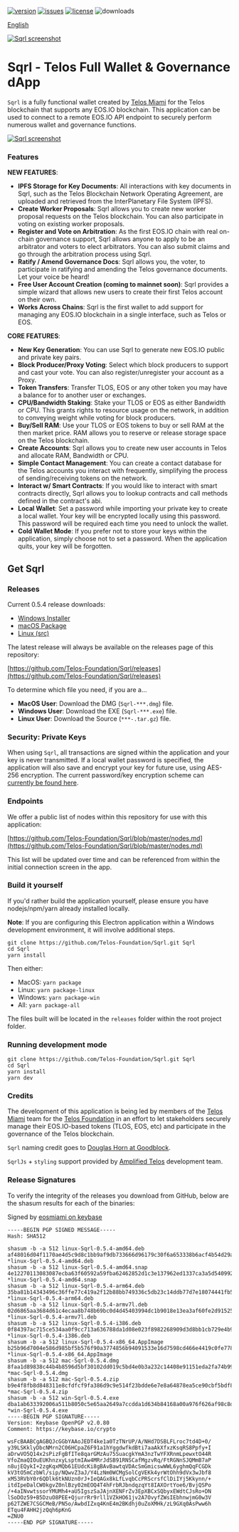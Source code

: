[![version](https://img.shields.io/github/release/Telos-Foundation/Sqrl/all.svg)](https://github.com/Telos-Foundation/Sqrl/releases)
[![issues](https://img.shields.io/github/issues/Telos-Foundation/Sqrl.svg)](https://github.com/Telos-Foundation/Sqrl/issues)
[![license](https://img.shields.io/badge/license-MIT-blue.svg)](https://raw.githubusercontent.com/Telos-Foundation/Sqrl/master/LICENSE)
![downloads](https://img.shields.io/github/downloads/Telos-Foundation/Sqrl/total.svg)

[English](https://github.com/Telos-Foundation/Sqrl/blob/master/README.md)

[![Sqrl screenshot](https://raw.githubusercontent.com/Telos-Foundation/Sqrl/master/app/renderer/assets/images/sqrl.png)](https://raw.githubusercontent.com/Telos-Foundation/Sqrl/master/app/renderer/assets/images/sqrl.png)

# Sqrl - Telos Full Wallet & Governance dApp

`Sqrl` is a fully functional wallet created by [Telos Miami](https://eos.miami/) for the Telos blockchain that supports any EOS.IO blockchain. This application can be used to connect to a remote EOS.IO API endpoint to securely perform numerous wallet and governance functions.

[![Sqrl screenshot](https://raw.githubusercontent.com/Telos-Foundation/Sqrl/master/Sqrl.png)](https://raw.githubusercontent.com/Telos-Foundation/Sqrl/master/Sqrl.png)

### Features

**NEW FEATURES**:
- **IPFS Storage for Key Documents**: All interactions with key documents in Sqrl, such as the Telos Blockchain Network Operating Agreement, are uploaded and retrieved from the InterPlanetary File System (IPFS).
- **Create Worker Proposals**: Sqrl allows you to create new worker proposal requests on the Telos blockchain. You can also participate in voting on existing worker proposals.
- **Register and Vote on Arbitration**: As the first EOS.IO chain with real on-chain governance support, Sqrl allows anyone to apply to be an arbitrator and voters to elect arbitrators. You can also submit claims and go through the arbitration process using Sqrl.
- **Ratify / Amend Governance Docs**: Sqrl allows you, the voter, to participate in ratifying and amending the Telos governance documents. Let your voice be heard!
- **Free User Account Creation (coming to mainnet soon)**: Sqrl provides a simple wizard that allows new users to create their first Telos account on their own.
- **Works Across Chains**: Sqrl is the first wallet to add support for managing any EOS.IO blockchain in a single interface, such as Telos or EOS.

**CORE FEATURES**:
- **New Key Generation**: You can use Sqrl to generate new EOS.IO public and private key pairs.
- **Block Producer/Proxy Voting**: Select which block producers to support and cast your vote. You can also register/unregister your account as a Proxy.
- **Token Transfers**: Transfer TLOS, EOS or any other token you may have a balance for to another user or exchanges.
- **CPU/Bandwidth Staking**: Stake your TLOS or EOS as either Bandwidth or CPU. This grants rights to resource usage on the network, in addition to conveying weight while voting for block producers.
- **Buy/Sell RAM**: Use your TLOS or EOS tokens to buy or sell RAM at the then market price. RAM allows you to reserve or release storage space on the Telos blockchain.
- **Create Accounts**: Sqrl allows you to create new user accounts in Telos and allocate RAM, Bandwidth or CPU.
- **Simple Contact Management**: You can create a contact database for the Telos accounts you interact with frequently, simplifying the process of sending/receiving tokens on the network.
- **Interact w/ Smart Contracts**: If you would like to interact with smart contracts directly, Sqrl allows you to lookup contracts and call methods defined in the contract's abi.
- **Local Wallet**: Set a password while importing your private key to create a local wallet. Your key will be encrypted locally using this password. This password will be required each time you need to unlock the wallet.
- **Cold Wallet Mode**: If you prefer not to store your keys within the application, simply choose not to set a password. When the application quits, your key will be forgotten.

## Get Sqrl

### Releases

Current 0.5.4 release downloads:

- [Windows Installer](https://github.com/Telos-Foundation/Sqrl/releases/download/0.5.4/win-Sqrl-0.5.4.exe)
- [macOS Package](https://github.com/Telos-Foundation/Sqrl/releases/download/0.5.4/mac-Sqrl-0.5.4.dmg)
- [Linux (src)](https://github.com/Telos-Foundation/Sqrl/archive/0.5.4.tar.gz)

The latest release will always be available on the releases page of this repository:

[https://github.com/Telos-Foundation/Sqrl/releases](https://github.com/Telos-Foundation/Sqrl/releases)

To determine which file you need, if you are a...

- **MacOS User**: Download the DMG (`Sqrl-***.dmg`) file.
- **Windows User**: Download the EXE (`Sqrl-***.exe`) file.
- **Linux User**: Download the Source (`***-.tar.gz`) file.

### Security: Private Keys

When using `Sqrl`, all transactions are signed within the application and your key is never transmitted. If a local wallet password is specified, the application will also save and encrypt your key for future use, using AES-256 encryption. The current password/key encryption scheme can [currently be found here](https://github.com/Telos-Foundation/Sqrl/blob/master/app/shared/actions/wallet.js#L8).

### Endpoints

We offer a public list of nodes within this repository for use with this application:

[https://github.com/Telos-Foundation/Sqrl/blob/master/nodes.md](https://github.com/Telos-Foundation/Sqrl/blob/master/nodes.md)

This list will be updated over time and can be referenced from within the initial connection screen in the app.

### Build it yourself

If you'd rather build the application yourself, please ensure you have nodejs/npm/yarn already installed locally.

**Note**: If you are configuring this Electron application within a Windows development environment, it will involve additional steps.

```
git clone https://github.com/Telos-Foundation/Sqrl.git Sqrl
cd Sqrl
yarn install
```

Then either:

- MacOS: `yarn package`
- Linux: `yarn package-linux`
- Windows: `yarn package-win`
- All: `yarn package-all`

The files built will be located in the `releases` folder within the root project folder.

### Running development mode

```
git clone https://github.com/Telos-Foundation/Sqrl.git Sqrl
cd Sqrl
yarn install
yarn dev
```

### Credits

The development of this application is being led by members of the [Telos Miami](https://eos.miami) team for the [Telos Foundation](https://telosfoundation.io) in an effort to let stakeholders securely manage their EOS.IO-based tokens (TLOS, EOS, etc) and participate in the governance of the Telos blockchain.

`Sqrl` naming credit goes to [Douglas Horn at Goodblock](https://goodblock.io/).

`SqrlJs` + `styling` support provided by [Amplified Telos](https://amplified.software/) development team.

### Release Signatures

To verify the integrity of the releases you download from GitHub, below are the shasum results for each of the binaries:

Signed by [eosmiami on keybase](https://keybase.io/eosmiami)

```
-----BEGIN PGP SIGNED MESSAGE-----
Hash: SHA512

shasum -b -a 512 linux-Sqrl-0.5.4-amd64.deb
af48016d04f1170ae4d5c9d8c1bb9af9db733666d96179c30f6a653338b6acf4b54d29ad3e4f5cc034bfc1a7adb22f1982a734c46f388a8944b20a8544c8bea9 *linux-Sqrl-0.5.4-amd64.deb
shasum -b -a 512 linux-Sqrl-0.5.4-amd64.snap
4e12270113083087ecba63f60592a59fba62462852d1c3e137962ed1337ca3a5d5409924a36184ed7749a44a80ca71f33606b7cbb4c9a58f96f00993e3d3e4af *linux-Sqrl-0.5.4-amd64.snap
shasum -b -a 512 linux-Sqrl-0.5.4-arm64.deb
35ba81b14343496c36ffe77c419a2f12b88bb749336c5db23c14ddb77d7e18074441fb5c995f595274a6213e7ce64e62c798f6d67dab6afca271db411cbdddee *linux-Sqrl-0.5.4-arm64.deb
shasum -b -a 512 linux-Sqrl-0.5.4-armv7l.deb
02d6865aa3684d61c4ecaa8b748b69bc0d4d45403994dc1b9018e13ea3af60fe2d91525f047107da820214e35cd63d294ec47f84e7db1271de8092a0e36fda85 *linux-Sqrl-0.5.4-armv7l.deb
shasum -b -a 512 linux-Sqrl-0.5.4-i386.deb
0f84397ac715ce534aa0f9cc713a636788da1d08e023f8982268909d3d8bb1cb729e4b9a92fc1f61fd2ce686b812c1e95634bad3fc9d8890c4fe6c706aeb8ab3 *linux-Sqrl-0.5.4-i386.deb
shasum -b -a 512 linux-Sqrl-0.5.4-x86_64.AppImage
b25b96d7004e586d985bf5b576f90a3774856b94091533e16d7598cd466e4419c0fe7782bf7b951b91c36cbc6b9561203d1bcd6ac033738ca79649192859b9b7 *linux-Sqrl-0.5.4-x86_64.AppImage
shasum -b -a 512 mac-Sqrl-0.5.4.dmg
8faa1d89838c44b4b8596d5bf30102dd019c5bd4e0b3a232c14408e91151eda2fa74b9920965df7ee0139fa9bd0195b7c010a81ebaa75db621b47c2b97327701 *mac-Sqrl-0.5.4.dmg
shasum -b -a 512 mac-Sqrl-0.5.4.zip
b9e4f8fb8d848311e8cfdfcf9fa386d9c9e514f23bdde6e7e8a64878ea5ce90cbf5bdf86968292275374af676f7a93a5e9d404544c2c297ef435330fe87a043f *mac-Sqrl-0.5.4.zip
shasum -b -a 512 win-Sqrl-0.5.4.exe
dba1ab633392006a511b8050c5e65aa2649a7ccdda1d634b84168a00a976f626af98c8d2cd726ba40b36ea93d962ea60b007c0b4b9a2301d02f07b35424d6623 *win-Sqrl-0.5.4.exe
-----BEGIN PGP SIGNATURE-----
Version: Keybase OpenPGP v2.0.80
Comment: https://keybase.io/crypto

wsFcBAABCgAGBQJcGGbYAAoJEDT4ke1a0TzTNrUP/A/NHd7DSBLFLroc7td4D+0/
y39LSKklyDbcNMrn2C06HCpaZ6F91a1hYggdwfkdBti7aaAkXfxzKsqRS8Ppfy+I
aDrwVO5Q14x2sPizFgBfITe8qarGMzAu75SuacgkYmA3nzTwYFXRnmLpewxtO44R
VfoZmaQIOuEUKhnzxyLsptmIAw4MRrJdSB91RNSCafMgzvRq/FtRGNnSJQMmB7aP
n8ujEQykI+2zgKqxMQb61EUdcKi8gBAvBawtqVDAcSmGmicswWWL6yghmQqFCGDk
kV3tO5mCzbWl/sip/NQwvZ3aJ/Y4LzNm0WCMgSolCgVEKk4yrWtOhh9dVx3wJbf8
xM53RVbY0r6QDlk6tkNUzn0rJ+IeQAGx8kLfLvqbCcPRScrsfClDiIYj5Kkynn/+
itdIpeDalCW0kgvZ0nlBzy02mEOQ4T4hFrbRJbndqzqYt8IAXOrtYoe6/BvjQSPo
/+4aINvwtssorYMUMh4+aU5IgszSaJAjnXENFrZv3EpXBCxSQbyxEWdtCJsRo+DN
lSoDOz59+B5DzuO8PEE+QjurrRr9rll1VZkHO61jv2A7OvyfZWsIEbhnwjmG0w3V
p62TZWE7CSGCMeB/PN5o/AwbdIZxq4KnE4m2BKdhj0uZoXMHk/zL9GXq0AsPww6h
ETqu4FAHH2jzQqh6pKnG
=ZNU0
-----END PGP SIGNATURE-----
```